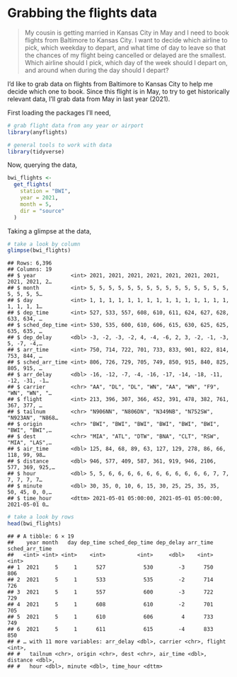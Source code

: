 
# Grabbing the flights data

> My cousin is getting married in Kansas City in May and I need to book
> flights from Baltimore to Kansas City. I want to decide which airline
> to pick, which weekday to depart, and what time of day to leave so
> that the chances of my flight being cancelled or delayed are the
> smallest. Which airline should I pick, which day of the week should I
> depart on, and around when during the day should I depart?

I’d like to grab data on flights from Baltimore to Kansas City to help
me decide which one to book. Since this flight is in May, to try to get
historically relevant data, I’ll grab data from May in last year (2021).

First loading the packages I’ll need,

``` r
# grab flight data from any year or airport
library(anyflights)

# general tools to work with data
library(tidyverse)
```

Now, querying the data,

``` r
bwi_flights <- 
  get_flights(
    station = "BWI",
    year = 2021,
    month = 5,
    dir = "source"
  )
```

Taking a glimpse at the data,

``` r
# take a look by column
glimpse(bwi_flights)
```

    ## Rows: 6,396
    ## Columns: 19
    ## $ year           <int> 2021, 2021, 2021, 2021, 2021, 2021, 2021, 2021, 2021, 2…
    ## $ month          <int> 5, 5, 5, 5, 5, 5, 5, 5, 5, 5, 5, 5, 5, 5, 5, 5, 5, 5, 5…
    ## $ day            <int> 1, 1, 1, 1, 1, 1, 1, 1, 1, 1, 1, 1, 1, 1, 1, 1, 1, 1, 1…
    ## $ dep_time       <int> 527, 533, 557, 608, 610, 611, 624, 627, 628, 633, 634, …
    ## $ sched_dep_time <int> 530, 535, 600, 610, 606, 615, 630, 625, 625, 635, 635, …
    ## $ dep_delay      <dbl> -3, -2, -3, -2, 4, -4, -6, 2, 3, -2, -1, -3, 5, -7, -4,…
    ## $ arr_time       <int> 750, 714, 722, 701, 733, 833, 901, 822, 814, 753, 844, …
    ## $ sched_arr_time <int> 806, 726, 729, 705, 749, 850, 915, 840, 825, 805, 915, …
    ## $ arr_delay      <dbl> -16, -12, -7, -4, -16, -17, -14, -18, -11, -12, -31, -1…
    ## $ carrier        <chr> "AA", "DL", "DL", "WN", "AA", "WN", "F9", "WN", "WN", "…
    ## $ flight         <int> 213, 396, 307, 366, 452, 391, 478, 382, 761, 367, 377, …
    ## $ tailnum        <chr> "N906NN", "N806DN", "N349NB", "N752SW", "N923AN", "N868…
    ## $ origin         <chr> "BWI", "BWI", "BWI", "BWI", "BWI", "BWI", "BWI", "BWI",…
    ## $ dest           <chr> "MIA", "ATL", "DTW", "BNA", "CLT", "RSW", "MIA", "LAS",…
    ## $ air_time       <dbl> 125, 84, 68, 89, 63, 127, 129, 278, 86, 66, 118, 99, 98…
    ## $ distance       <dbl> 946, 577, 409, 587, 361, 919, 946, 2106, 577, 369, 925,…
    ## $ hour           <dbl> 5, 5, 6, 6, 6, 6, 6, 6, 6, 6, 6, 6, 6, 7, 7, 7, 7, 7, 7…
    ## $ minute         <dbl> 30, 35, 0, 10, 6, 15, 30, 25, 25, 35, 35, 50, 45, 0, 0,…
    ## $ time_hour      <dttm> 2021-05-01 05:00:00, 2021-05-01 05:00:00, 2021-05-01 0…

``` r
# take a look by rows
head(bwi_flights)
```

    ## # A tibble: 6 × 19
    ##    year month   day dep_time sched_dep_time dep_delay arr_time sched_arr_time
    ##   <int> <int> <int>    <int>          <int>     <dbl>    <int>          <int>
    ## 1  2021     5     1      527            530        -3      750            806
    ## 2  2021     5     1      533            535        -2      714            726
    ## 3  2021     5     1      557            600        -3      722            729
    ## 4  2021     5     1      608            610        -2      701            705
    ## 5  2021     5     1      610            606         4      733            749
    ## 6  2021     5     1      611            615        -4      833            850
    ## # … with 11 more variables: arr_delay <dbl>, carrier <chr>, flight <int>,
    ## #   tailnum <chr>, origin <chr>, dest <chr>, air_time <dbl>, distance <dbl>,
    ## #   hour <dbl>, minute <dbl>, time_hour <dttm>

